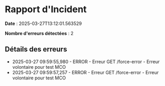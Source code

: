 # Rapport d'Incident

**Date** : 2025-03-27T13:12:01.563529

**Nombre d'erreurs détectées** : 2

## Détails des erreurs
- 2025-03-27 09:59:55,980 - ERROR - Erreur GET /force-error - Erreur volontaire pour test MCO
- 2025-03-27 09:59:57,257 - ERROR - Erreur GET /force-error - Erreur volontaire pour test MCO
